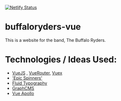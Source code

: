 [![Netlify Status](https://api.netlify.com/api/v1/badges/73b2495a-529b-49aa-abbf-6a7db3757e3e/deploy-status)](https://app.netlify.com/sites/focused-lichterman-107ffd/deploys)

# buffaloryders-vue
This is a website for the band, The Buffalo Ryders.


# Technologies / Ideas Used:
* [VueJS](https://vuejs.org/) , [VueRouter](https://router.vuejs.org/), [Vuex](https://vuex.vuejs.org/)
* ['Epic Spinners'](https://madewithvuejs.com/epic-spinners)
* [Fluid Typography](https://css-tricks.com/snippets/css/fluid-typography/)
* [GraphCMS](https://graphcms.com/)
* [Vue Apollo](https://vue-apollo.netlify.com/)
